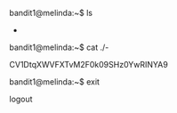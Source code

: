 bandit1@melinda:~$ ls

-

bandit1@melinda:~$ cat ./-

CV1DtqXWVFXTvM2F0k09SHz0YwRINYA9

bandit1@melinda:~$ exit

logout